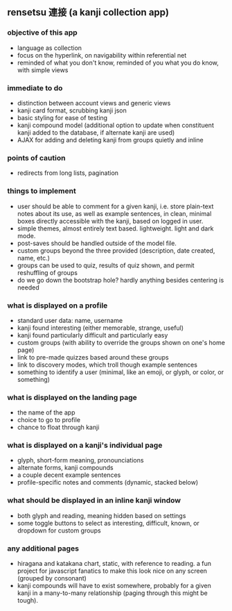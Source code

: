 ## rensetsu 連接 (a kanji collection app)

### objective of this app
- language as collection
- focus on the hyperlink, on navigability within referential net
- reminded of what you don't know, reminded of you what you do know, with simple views

### immediate to do
- distinction between account views and generic views
- kanji card format, scrubbing kanji json
- basic styling for ease of testing
- kanji compound model (additional option to update when constituent kanji added to the database, if alternate kanji are used)
- AJAX for adding and deleting kanji from groups quietly and inline

### points of caution
- redirects from long lists, pagination

### things to implement
- user should be able to comment for a given kanji, i.e. store plain-text notes about its use, as well as example sentences, in clean, minimal boxes directly accessible with the kanji, based on logged in user.
- simple themes, almost entirely text based. lightweight. light and dark mode.
- post-saves should be handled outside of the model file.
- custom groups beyond the three provided (description, date created, name, etc.)
- groups can be used to quiz, results of quiz shown, and permit reshuffling of groups
- do we go down the bootstrap hole? hardly anything besides centering is needed

### what is displayed on a profile
- standard user data: name, username
- kanji found interesting (either memorable, strange, useful)
- kanji found particularly difficult and particularly easy
- custom groups (with ability to override the groups shown on one's home page)
- link to pre-made quizzes based around these groups
- link to discovery modes, which troll though example sentences
- something to identify a user (minimal, like an emoji, or glyph, or color, or something)

### what is displayed on the landing page
- the name of the app
- choice to go to profile
- chance to float through kanji

### what is displayed on a kanji's individual page
- glyph, short-form meaning, pronounciations
- alternate forms, kanji compounds
- a couple decent example sentences
- profile-specific notes and comments (dynamic, stacked below)

### what should be displayed in an inline kanji window
- both glyph and reading, meaning hidden based on settings
- some toggle buttons to select as interesting, difficult, known, or dropdown for custom groups

### any additional pages
- hiragana and katakana chart, static, with reference to reading. a fun project for javascript fanatics to make this look nice on any screen (grouped by consonant)
- kanji compounds will have to exist somewhere, probably for a given kanji in a many-to-many relationship (paging through this might be tough).